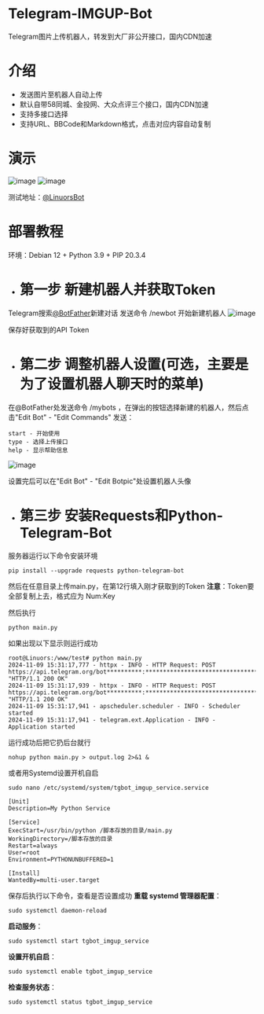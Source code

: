 # Telegram-IMGUP-Bot
Telegram图片上传机器人，转发到大厂非公开接口，国内CDN加速

# 介绍
- 发送图片至机器人自动上传
- 默认自带58同城、金投网、大众点评三个接口，国内CDN加速
- 支持多接口选择
- 支持URL、BBCode和Markdown格式，点击对应内容自动复制

# 演示
![image](https://image.p6y.cn/api/images/3bb94deec0f19a0de69e745d9536a842.jpg)
![image](https://image.p6y.cn/api/images/ead834cafcf6743c32a245e52a60a9d1.jpg)

测试地址：[@LinuorsBot](https://t.me/LinuorsBot)

# 部署教程
环境：Debian 12 + Python 3.9 + PIP 20.3.4

- # **第一步** 新建机器人并获取Token
Telegram搜索[@BotFather](https://t.me/BotFather)新建对话
发送命令 /newbot 开始新建机器人
![image](https://image.p6y.cn/api/images/4b9a8faac590c05cc26e32194b6e8545.jpg)

保存好获取到的API Token

- # **第二步** 调整机器人设置(可选，主要是为了设置机器人聊天时的菜单)
在@BotFather处发送命令 /mybots ，在弹出的按钮选择新建的机器人，然后点击"Edit Bot" - "Edit Commands"
发送：
```
start - 开始使用
type - 选择上传接口
help - 显示帮助信息
```
![image](https://image.p6y.cn/api/images/b4277be916b3ed35b5b67bfc548992cf.jpg)

设置完后可以在"Edit Bot" - "Edit Botpic"处设置机器人头像

- # **第三步** 安装Requests和Python-Telegram-Bot
服务器运行以下命令安装环境
```
pip install --upgrade requests python-telegram-bot
```
然后在任意目录上传main.py，在第12行填入刚才获取到的Token
**注意**：Token要全部复制上去，格式应为 Num:Key

然后执行
```
python main.py
```
如果出现以下显示则运行成功
```
root@Linuors:/www/test# python main.py
2024-11-09 15:31:17,777 - httpx - INFO - HTTP Request: POST https://api.telegram.org/bot**********:****************************************/getMe "HTTP/1.1 200 OK"
2024-11-09 15:31:17,939 - httpx - INFO - HTTP Request: POST https://api.telegram.org/bot**********:****************************************/deleteWebhook "HTTP/1.1 200 OK"
2024-11-09 15:31:17,941 - apscheduler.scheduler - INFO - Scheduler started
2024-11-09 15:31:17,941 - telegram.ext.Application - INFO - Application started
```
运行成功后把它扔后台就行
```
nohup python main.py > output.log 2>&1 &
```
或者用Systemd设置开机自启
```
sudo nano /etc/systemd/system/tgbot_imgup_service.service
```
```
[Unit]
Description=My Python Service

[Service]
ExecStart=/usr/bin/python /脚本存放的目录/main.py
WorkingDirectory=/脚本存放的目录
Restart=always
User=root
Environment=PYTHONUNBUFFERED=1

[Install]
WantedBy=multi-user.target
```
保存后执行以下命令，查看是否设置成功
**重载 systemd 管理器配置**：
```
sudo systemctl daemon-reload
```
**启动服务**：
```
sudo systemctl start tgbot_imgup_service
```
**设置开机自启**：
```
sudo systemctl enable tgbot_imgup_service
```
**检查服务状态**：
```
sudo systemctl status tgbot_imgup_service
```
